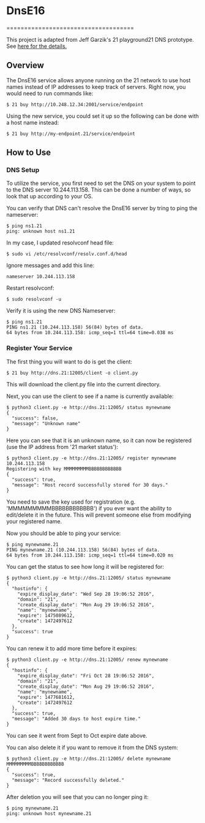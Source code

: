 
# DnsE16
====================================

This project is adapted from Jeff Garzik's 21 playground21 DNS prototype.  See [here for the details.](https://github.com/jgarzik/playground21/tree/master/dns)

## Overview

The DnsE16 service allows anyone running on the 21 network to use host names instead of IP addresses to keep track of servers.  Right now, you would need to run commands like:

```
$ 21 buy http://10.248.12.34:2001/service/endpoint
```

Using the new service, you could set it up so the following can be done with a host name instead:

```
$ 21 buy http://my-endpoint.21/service/endpoint
```

## How to Use

### DNS Setup

To utilize the service, you first need to set the DNS on your system to point to the DNS server 10.244.113.158.  This can be done a number of ways, so look that up according to your OS.

You can verify that DNS can't resolve the DnsE16 server by tring to ping the nameserver:
```
$ ping ns1.21
ping: unknown host ns1.21
```

In my case, I updated resolvconf head file:
```
$ sudo vi /etc/resolvconf/resolv.conf.d/head
```

Ignore messages and add this line:
```
nameserver 10.244.113.158
```

Restart resolvconf:
```
$ sudo resolvconf -u
```

Verify it is using the new DNS Nameserver:
```
$ ping ns1.21
PING ns1.21 (10.244.113.158) 56(84) bytes of data.
64 bytes from 10.244.113.158: icmp_seq=1 ttl=64 time=0.038 ms
```

### Register Your Service

The first thing you will want to do is get the client:
```
$ 21 buy http://dns.21:12005/client -o client.py
```
This will download the client.py file into the current directory.

Next, you can use the client to see if a name is currently available:
```
$ python3 client.py -e http://dns.21:12005/ status mynewname
{
  "success": false,
  "message": "Unknown name"
}
```
Here you can see that it is an unknown name, so it can now be registered (use the IP address from '21 market status'):
```
$ python3 client.py -e http://dns.21:12005/ register mynewname 10.244.113.158
Registering with key MMMMMMMMMBBBBBBBBBBBB
{
  "success": true,
  "message": "Host record successfully stored for 30 days."
}
```
You need to save the key used for registration (e.g. 'MMMMMMMMMBBBBBBBBBBBB') if you ever want the ability to edit/delete it in the future.  This will prevent someone else from modifying your registered name.

Now you should be able to ping your service:
```
$ ping mynewname.21
PING mynewname.21 (10.244.113.158) 56(84) bytes of data.
64 bytes from 10.244.113.158: icmp_seq=1 ttl=64 time=0.020 ms
```

You can get the status to see how long it will be registered for:
```
$ python3 client.py -e http://dns.21:12005/ status mynewname
{
  "hostinfo": {
    "expire_display_date": "Wed Sep 28 19:06:52 2016",
    "domain": "21",
    "create_display_date": "Mon Aug 29 19:06:52 2016",
    "name": "mynewname",
    "expire": 1475089612,
    "create": 1472497612
  },
  "success": true
}
```

You can renew it to add more time before it expires:
```
$ python3 client.py -e http://dns.21:12005/ renew mynewname
{
  "hostinfo": {
    "expire_display_date": "Fri Oct 28 19:06:52 2016",
    "domain": "21",
    "create_display_date": "Mon Aug 29 19:06:52 2016",
    "name": "mynewname",
    "expire": 1477681612,
    "create": 1472497612
  },
  "success": true,
  "message": "Added 30 days to host expire time."
}
```
You can see it went from Sept to Oct expire date above.

You can also delete it if you want to remove it from the DNS system:
```
$ python3 client.py -e http://dns.21:12005/ delete mynewname MMMMMMMMMBBBBBBBBBBBB
{
  "success": true,
  "message": "Record successfully deleted."
}
```

After deletion you will see that you can no longer ping it:
```
$ ping mynewname.21
ping: unknown host mynewname.21
```
